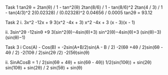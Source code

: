 Task 1
tan2θ = 2tan(θ)  / 1 - tan^2(θ)
2tan(8/6) / 1 - tan(8/6)^2
2tan(4 / 3) / 1 - tan(4/3)^2
2(0.02328) / (0.02328)^2
0.04656 / 0.0005
tan2θ = 93.12


Task 2
i. 3x^2 -12x + 9 
3(x^2 -4x + 3)
x^2 -4x + 3
(x - 3)(x - 1)

ii. 3sin^2θ -12sinθ +9
3(sin^2(θ)−4sin(θ)+3)
sin^2(θ)−4sin(θ)+3
(sin(θ)−3)(sin(θ)−1)

Task 3
i Cos(A) - Cos(B) = -2sin(A+B/2)sin(A - B / 2)
-2(6θ +4θ / 2)sin(6θ - 4θ / 2)
-2(10θ / 2)sin(2θ /2)
-2(5θ)sin(θ)

ii. SinACosB = 1 / 2(sin(6θ + 4θ) + sin(6θ - 4θ)) 
1/2(sin(10θ)) + sin(2θ)
sin(10θ) + sin(2θ) / 2
sin(5θ) + sin(θ)